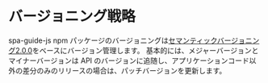 # バージョニング戦略

spa-guide-js npm パッケージのバージョニングは[セマンティックバージョニング2.0.0](https://semver.org/lang/ja/)をベースにバージョン管理します。
基本的には、メジャーバージョンとマイナーバージョンは API のバージョンに追随し、アプリケーションコード以外の差分のみのリリースの場合は、パッチバージョンを更新します。
